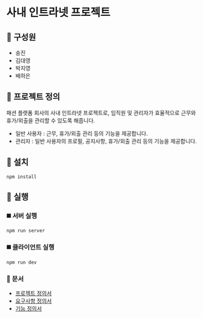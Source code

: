 # 사내 인트라넷 프로젝트

## 👥 구성원

- 송진
- 김대영
- 박지영
- 배하은

## 📌 프로젝트 정의

패션 플랫폼 회사의 사내 인트라넷 프로젝트로, 임직원 및 관리자가 효율적으로 근무와 휴가/외출을 관리할 수 있도록 해줍니다.

- 일반 사용자 : 근무, 휴가/외출 관리 등의 기능을 제공합니다.
- 관리자 : 일반 사용자의 프로필, 공지사항, 휴가/외출 관리 등의 기능을 제공합니다.

## 💾 설치

```
npm install
```

## 💾 실행

### ◼️ 서버 실행

```
npm run server
```

### ◼️ 클라이언트 실행

```
npm run dev
```

### 📄 문서

- [프로젝트 정의서](https://github.com/Dev-FE-1/team7-intranet-project/blob/main/design/%ED%94%84%EB%A1%9C%EC%A0%9D%ED%8A%B8%20%EC%A0%95%EC%9D%98%EC%84%9C.md)
- [요구사항 정의서](https://github.com/Dev-FE-1/team7-intranet-project/blob/main/design/%EC%9A%94%EA%B5%AC%EC%82%AC%ED%95%AD%20%EC%A0%95%EC%9D%98%EC%84%9C.md)
- [기능 정의서](https://github.com/Dev-FE-1/team7-intranet-project/blob/main/design/%EA%B8%B0%EB%8A%A5%20%EC%A0%95%EC%9D%98%EC%84%9C.md)
